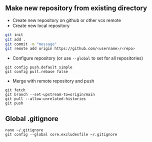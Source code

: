 ## Make new repository from existing directory

- Create new repository on github or other vcs remote
- Create new local repository
```bash
git init
git add .
git commit -m "message"
git remote add origin https://github.com/<username>/<repo>
```
- Configure repository (or use `--global` to set for all repositories)

```shell
git config push.default simple
git config pull.rebase false
```
- Merge with remote repository and push
```shell
git fetch
git branch --set-upstream-to=origin/main
git pull --allow-unrelated-histories
git push
```


## Global .gitignore

```shell
nano ~/.gitignore
git config --global core.excludesfile ~/.gitignore
```
